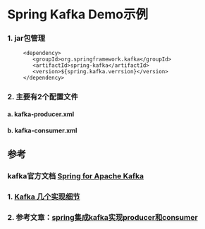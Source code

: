 # Spring Kafka Demo示例

### 1. jar包管理
```
     <dependency>
        <groupId>org.springframework.kafka</groupId>
        <artifactId>spring-kafka</artifactId>
        <version>${spring.kafka.verrsion}</version>
     </dependency>
```

### 2. 主要有2个配置文件
#### a. kafka-producer.xml
#### b. kafka-consumer.xml




## 参考
### kafka官方文档 [Spring for Apache Kafka](http://docs.spring.io/spring-kafka/docs/1.0.0.M1/reference/htmlsingle/#kafka)
### 1. [Kafka 几个实现细节](http://www.cnblogs.com/mengyou0304/p/4836555.html)
### 2. 参考文章：[spring集成kafka实现producer和consumer](http://blog.csdn.net/molingduzun123/article/details/51785141)